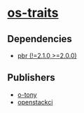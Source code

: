 # [os-traits](https://pypi.org/project/os-traits)

## Dependencies
- [pbr (!=2.1.0,>=2.0.0)](packages/p/pbr.md)



## Publishers
- [o-tony](https://pypi.org/user/o-tony)
- [openstackci](https://pypi.org/user/openstackci)

